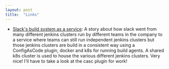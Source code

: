 ```yaml
---
layout: post
title:  "Links"
---
```


* [Slack's build system as a service](https://slack.engineering/buildrock-a-build-platform-at-slack/): A story about how slack went from many different jenkins clusters run by different teams in the company to a service where teams can still run independent jenkins clusters but those jenkins clusters are build in a consistent way using a ConfigAsCode plugin, docker and k8s for running build agents. A shared k8s cluster is used to house the various different jenkins clusters. Very nice! I'll have to take a look at the casc plugin for work!
